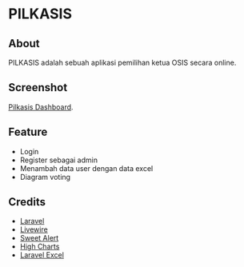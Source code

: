 # PILKASIS

## About 

PILKASIS adalah sebuah aplikasi pemilihan ketua OSIS secara online.

## Screenshot
[Pilkasis Dashboard](https://github.com/valentinocfs/pilkasis/public/img/dashboard.png?raw=true).

## Feature

- Login
- Register sebagai admin
- Menambah data user dengan data excel
- Diagram voting  

## Credits

- [Laravel](https://laravel.com)
- [Livewire](https://laravel-livewire.com)
- [Sweet Alert](https://sweetalert.js.org)
- [High Charts](https://www.highcharts.com)
- [Laravel Excel](https://packagist.org/packages/maatwebsite/excel)


